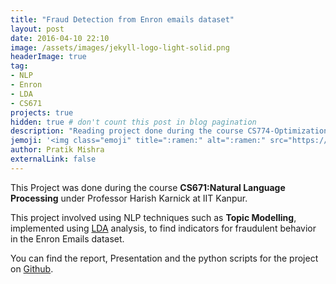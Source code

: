```yaml
---
title: "Fraud Detection from Enron emails dataset"
layout: post
date: 2016-04-10 22:10
image: /assets/images/jekyll-logo-light-solid.png
headerImage: true
tag: 
- NLP
- Enron
- LDA 
- CS671
projects: true
hidden: true # don't count this post in blog pagination
description: "Reading project done during the course CS774-Optimization Techniques under Professor Purushottam Kar."
jemoji: '<img class="emoji" title=":ramen:" alt=":ramen:" src="https://assets.github.com/images/icons/emoji/unicode/1f35c.png" height="20" width="20" align="absmiddle">'
author: Pratik Mishra
externalLink: false
---
```


This Project was done during the course **CS671:Natural Language Processing** under Professor Harish Karnick at IIT Kanpur.

This project involved using NLP techniques such as **Topic Modelling**, implemented using [LDA](https://en.wikipedia.org/wiki/Latent_Dirichlet_allocation) analysis, to find indicators for fraudulent behavior in the Enron Emails dataset.

You can find the report, Presentation and the python scripts for the project on [Github](https://github.com/pratik1105/CS-671).
